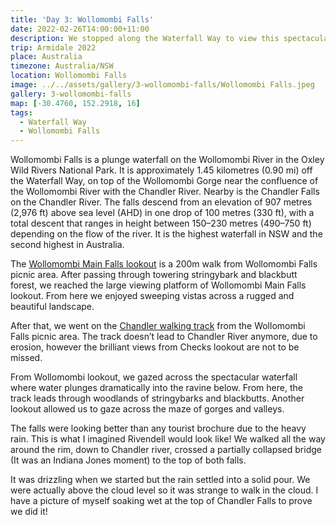 ```yaml
---
title: 'Day 3: Wollomombi Falls'
date: 2022-02-26T14:00:00+11:00
description: We stopped along the Waterfall Way to view this spectacular falls (highest in NSW) into a gorge.
trip: Armidale 2022
place: Australia
timezone: Australia/NSW
location: Wollomombi Falls
image: ../../assets/gallery/3-wollomombi-falls/Wollomombi Falls.jpeg
gallery: 3-wollomombi-falls
map: [-30.4760, 152.2918, 16]
tags:
  - Waterfall Way
  - Wollomombi Falls
---
```


Wollomombi Falls is a plunge waterfall on the Wollomombi River in the Oxley Wild Rivers National Park. It is approximately 1.45 kilometres (0.90 mi) off the Waterfall Way, on top of the Wollomombi Gorge near the confluence of the Wollomombi River with the Chandler River. Nearby is the Chandler Falls on the Chandler River. The falls descend from an elevation of 907 metres (2,976 ft) above sea level (AHD) in one drop of 100 metres (330 ft), with a total descent that ranges in height between 150–230 metres (490–750 ft) depending on the flow of the river. It is the highest waterfall in NSW and the second highest in Australia.

The [Wollomombi Main Falls lookout](https://www.nationalparks.nsw.gov.au/things-to-do/lookouts/wollomombi-main-falls-lookout) is a 200m walk from Wollomombi Falls picnic area. After passing through towering stringybark and blackbutt forest, we reached the large viewing platform of Wollomombi Main Falls lookout. From here we enjoyed sweeping vistas across a rugged and beautiful landscape.

After that, we went on the [Chandler walking track](https://www.nationalparks.nsw.gov.au/things-to-do/walking-tracks/chandler-walking-track) from the Wollomombi Falls picnic area. The track doesn’t lead to Chandler River anymore, due to erosion, however the brilliant views from Checks lookout are not to be missed.

From Wollomombi lookout, we gazed across the spectacular waterfall where water plunges dramatically into the ravine below. From here, the track leads through woodlands of stringybarks and blackbutts. Another lookout allowed us to gaze across the maze of gorges and valleys.

The falls were looking better than any tourist brochure due to the heavy rain. This is what I imagined Rivendell would look like! We walked all the way around the rim, down to Chandler river, crossed a partially collapsed bridge (It was an Indiana Jones moment) to the top of both falls.

It was drizzling when we started but the rain settled into a solid pour. We were actually above the cloud level so it was strange to walk in the cloud. I have a picture of myself soaking wet at the top of Chandler Falls to prove we did it!
